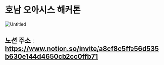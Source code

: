 # 호남 오아시스 해커톤

![Untitled](./photos/1721177972720.jpg)

## 노션 주소 : https://www.notion.so/invite/a8cf8c5ffe56d535b630e144d4650cb2cc0ffb71
